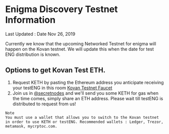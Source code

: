 # Enigma Discovery Testnet Information
Last Updated : Date Nov 26, 2019

Currently we know that the upcoming Networked Testnet for enigma will happen on the Kovan testnet. We will update this when the date for test ENG distribution is known.

## Options to get Kovan Test ETH.
1. Request KETH by pasting the Ethereum address you anticipate receiving your testENG in this room [Kovan Testnet Faucet](https://gitter.im/kovan-testnet/faucet)
2. Join us in [@secretnodes](https://t.me/secretnodes) and we'll send you some KETH for gas when the time comes, simply share an ETH address. Please wait till testENG is distributed to request from us!

```
Note
You must use a wallet that allows you to switch to the Kovan testnet in order to use KETH or testENG. Recommended wallets : Ledger, Trezor, metamask, mycrptoc.com.
```

